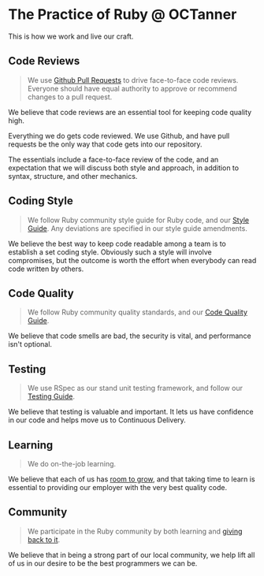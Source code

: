# The Practice of Ruby @ OCTanner

This is how we work and live our craft.

## Code Reviews

> We use [Github Pull Requests](https://help.github.com/articles/about-pull-requests/) to drive face-to-face code reviews. Everyone should have equal authority to approve or recommend changes to a pull request.

We believe that code reviews are an essential tool for keeping code quality high.

Everything we do gets code reviewed. We use Github, and have pull requests be the only way that code gets into our repository.

The essentials include a face-to-face review of the code, and an expectation that we will discuss both style and approach, in addition to syntax, structure, and other mechanics.

## Coding Style

> We follow Ruby community style guide for Ruby code, and our [Style Guide](./style-guide.md). Any deviations are specified in our style guide amendments.

We believe the best way to keep code readable among a team is to establish a set coding style. Obviously such a style will involve compromises, but the outcome is worth the effort when everybody can read code written by others.

## Code Quality

> We follow Ruby community quality standards, and our [Code Quality Guide](./code-quality.md).

We believe that code smells are bad, the security is vital, and performance isn't optional.

## Testing

> We use RSpec as our stand unit testing framework, and follow our [Testing Guide](./testing.md).

We believe that testing is valuable and important. It lets us have confidence in our code and helps move us to Continuous Delivery.

## Learning

> We do on-the-job learning.

We believe that each of us has [room to grow](https://learn.pluralsight.com), and that taking time to learn is essential to providing our employer with the very best quality code.

## Community

> We participate in the Ruby community by both learning and [giving back to it](https://opensourcefriday.com/).

We believe that in being a strong part of our local community, we help lift all of us in our desire to be the best programmers we can be.

